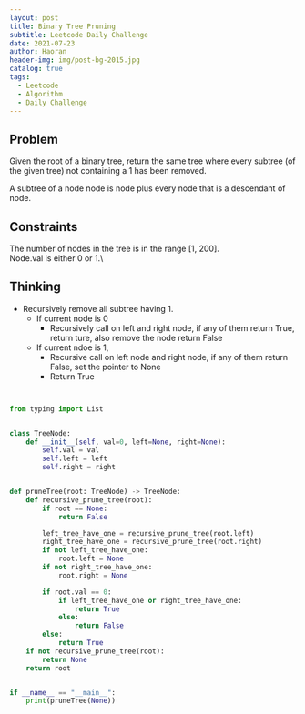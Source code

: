 ```yaml
---
layout: post
title: Binary Tree Pruning
subtitle: Leetcode Daily Challenge
date: 2021-07-23
author: Haoran
header-img: img/post-bg-2015.jpg
catalog: true
tags: 
  - Leetcode
  - Algorithm
  - Daily Challenge
---
```



## Problem
Given the root of a binary tree, return the same tree where every subtree (of the given tree) not containing a 1 has been removed.

A subtree of a node node is node plus every node that is a descendant of node.

## Constraints
The number of nodes in the tree is in the range [1, 200].\
Node.val is either 0 or 1.\

## Thinking
* Recursively remove all subtree having 1.
    * If current node is 0
        * Recursively call on left and right node, if any of them return True, return ture, also remove the node return False
    * If current ndoe is 1,
        * Recursive call on left node and right node, if any of them return False, set the pointer to None
        * Return True

```python


from typing import List


class TreeNode:
    def __init__(self, val=0, left=None, right=None):
        self.val = val
        self.left = left
        self.right = right


def pruneTree(root: TreeNode) -> TreeNode:
    def recursive_prune_tree(root):
        if root == None:
            return False

        left_tree_have_one = recursive_prune_tree(root.left)
        right_tree_have_one = recursive_prune_tree(root.right)
        if not left_tree_have_one:
            root.left = None
        if not right_tree_have_one:
            root.right = None

        if root.val == 0:
            if left_tree_have_one or right_tree_have_one:
                return True
            else:
                return False
        else:
            return True
    if not recursive_prune_tree(root):
        return None
    return root


if __name__ == "__main__":
    print(pruneTree(None))
```